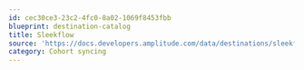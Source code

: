 ```yaml
---
id: cec30ce3-23c2-4fc0-8a02-1069f8453fbb
blueprint: destination-catalog
title: Sleekflow
source: 'https://docs.developers.amplitude.com/data/destinations/sleekflow'
category: Cohort syncing
---
```

